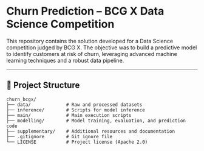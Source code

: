 # Churn Prediction – BCG X Data Science Competition

This repository contains the solution developed for a Data Science competition judged by BCG X. The objective was to build a predictive model to identify customers at risk of churn, leveraging advanced machine learning techniques and a robust data pipeline.

---

## 📁 Project Structure

```
churn_bcgx/
├── data/             # Raw and processed datasets
├── inference/        # Scripts for model inference
├── main/             # Main execution scripts
├── modelling/        # Model training, evaluation, and prediction code
├── supplementary/    # Additional resources and documentation
├── .gitignore        # Git ignore file
└── LICENSE           # Project license (Apache 2.0)
```
